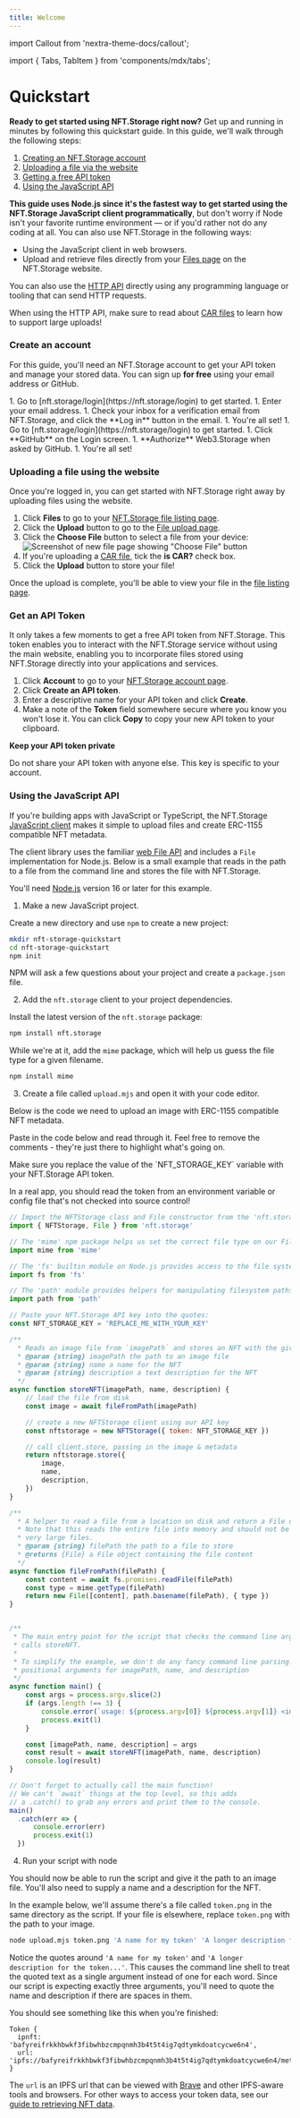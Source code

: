 ```yaml
---
title: Welcome
---
```


import Callout from 'nextra-theme-docs/callout';

import { Tabs, TabItem } from 'components/mdx/tabs';

# Quickstart

**Ready to get started using NFT.Storage right now?** Get up and running in minutes by following this quickstart guide. In this guide, we'll walk through the following steps:

1. [Creating an NFT.Storage account](#create-an-account)
1. [Uploading a file via the website](#uploading-a-file-using-the-website)
1. [Getting a free API token](#get-an-api-token)
1. [Using the JavaScript API](#using-the-javascript-api)

**This guide uses Node.js since it's the fastest way to get started using the NFT.Storage JavaScript client programmatically**, but don't worry if Node isn't your favorite runtime environment — or if you'd rather not do any coding at all. You can also use NFT.Storage in the following ways:
- Using the JavaScript client in web browsers.
- Upload and retrieve files directly from your [Files page](https://nft.storage/files/) on the NFT.Storage website.

You can also use the [HTTP API][reference-http-api] directly using any programming language or tooling that can send HTTP requests.

<Callout emoji="💡">

When using the HTTP API, make sure to read about [CAR files][concepts-car-files] to learn how to support large uploads!

</Callout>

### Create an account

For this guide, you'll need an NFT.Storage account to get your API token and manage your stored data. You can sign up **for free** using your email address or GitHub.

<Tabs>
<TabItem value="email" label="Sign up using Email">
1. Go to [nft.storage/login](https://nft.storage/login) to get started.
1. Enter your email address.
1. Check your inbox for a verification email from NFT.Storage, and click the **Log in** button in the email.
1. You're all set!
</TabItem>
<TabItem value="github" label="Sign up using Github">
1. Go to [nft.storage/login](https://nft.storage/login) to get started.
1. Click **GitHub** on the Login screen.
1. **Authorize** Web3.Storage when asked by GitHub.
1. You're all set!
</TabItem>
</Tabs>

### Uploading a file using the website

Once you're logged in, you can get started with NFT.Storage right away by uploading files using the website.

1. Click **Files** to go to your [NFT.Storage file listing page](https://nft.storage/files/). 
1. Click the **Upload** button to go to the [File upload page](https://nft.storage/new-file/).
1. Click the **Choose File** button to select a file from your device:
    ![Screenshot of new file page showing "Choose File" button](/images/new-file.png)
1. If you're uploading a [CAR file][concepts-car-files], tick the **is CAR?** check box.
1. Click the **Upload** button to store your file!

Once the upload is complete, you'll be able to view your file in the [file listing page](https://nft.storage/files/).

### Get an API Token

It only takes a few moments to get a free API token from NFT.Storage. This token enables you to interact with the NFT.Storage service without using the main website, enabling you to incorporate files stored using NFT.Storage directly into your applications and services.

1. Click **Account** to go to your [NFT.Storage account page](https://nft.storage/account).
1. Click **Create an API token**.
1. Enter a descriptive name for your API token and click **Create**.
1. Make a note of the **Token** field somewhere secure where you know you won't lose it. You can click **Copy** to copy your new API token to your clipboard.

<Callout type="warning" emoji="⚠️"> 

**Keep your API token private**

Do not share your API token with anyone else. This key is specific to your account.

</Callout>


### Using the JavaScript API

If you're building apps with JavaScript or TypeScript, the NFT.Storage [JavaScript client][js-client] makes it simple to upload files and create ERC-1155 compatible NFT metadata.

The client library uses the familiar [web File API][mdn-file] and includes a `File` implementation for Node.js. Below is a small example that reads in the path to a file from the command line and stores the file with NFT.Storage.

You'll need [Node.js](https://nodejs.org) version 16 or later for this example. 

1. Make a new JavaScript project.

Create a new directory and use `npm` to create a new project:

```bash
mkdir nft-storage-quickstart
cd nft-storage-quickstart
npm init
```

NPM will ask a few questions about your project and create a `package.json` file.

2. Add the `nft.storage` client to your project dependencies.

Install the latest version of the `nft.storage` package:

```bash
npm install nft.storage
```

While we're at it, add the `mime` package, which will help us guess the file type for a given filename.

```bash
npm install mime
```

3. Create a file called `upload.mjs` and open it with your code editor.

Below is the code we need to upload an image with ERC-1155 compatible NFT metadata.

Paste in the code below and read through it. Feel free to remove the comments - they're just there to highlight what's going on.

<Callout emoji="⚠️">
Make sure you replace the value of the `NFT_STORAGE_KEY` variable with your NFT.Storage API token. 

In a real app, you should read the token from an environment variable or config file that's not checked into source control!
</Callout>

```js
// Import the NFTStorage class and File constructor from the 'nft.storage' package
import { NFTStorage, File } from 'nft.storage'

// The 'mime' npm package helps us set the correct file type on our File objects
import mime from 'mime'

// The 'fs' builtin module on Node.js provides access to the file system
import fs from 'fs'

// The 'path' module provides helpers for manipulating filesystem paths
import path from 'path'

// Paste your NFT.Storage API key into the quotes:
const NFT_STORAGE_KEY = 'REPLACE_ME_WITH_YOUR_KEY'

/**
  * Reads an image file from `imagePath` and stores an NFT with the given name and description.
  * @param {string} imagePath the path to an image file
  * @param {string} name a name for the NFT
  * @param {string} description a text description for the NFT
  */
async function storeNFT(imagePath, name, description) {
    // load the file from disk
    const image = await fileFromPath(imagePath)

    // create a new NFTStorage client using our API key
    const nftstorage = new NFTStorage({ token: NFT_STORAGE_KEY })

    // call client.store, passing in the image & metadata
    return nftstorage.store({
        image,
        name,
        description,
    })
}

/**
  * A helper to read a file from a location on disk and return a File object.
  * Note that this reads the entire file into memory and should not be used for
  * very large files. 
  * @param {string} filePath the path to a file to store
  * @returns {File} a File object containing the file content
  */
async function fileFromPath(filePath) {
    const content = await fs.promises.readFile(filePath)
    const type = mime.getType(filePath)
    return new File([content], path.basename(filePath), { type })
}


/**
 * The main entry point for the script that checks the command line arguments and
 * calls storeNFT.
 * 
 * To simplify the example, we don't do any fancy command line parsing. Just three
 * positional arguments for imagePath, name, and description
 */
async function main() {
    const args = process.argv.slice(2)
    if (args.length !== 3) {
        console.error(`usage: ${process.argv[0]} ${process.argv[1]} <image-path> <name> <description>`)
        process.exit(1)
    }

    const [imagePath, name, description] = args
    const result = await storeNFT(imagePath, name, description)
    console.log(result)
}

// Don't forget to actually call the main function!
// We can't `await` things at the top level, so this adds
// a .catch() to grab any errors and print them to the console.
main()
  .catch(err => {
      console.error(err)
      process.exit(1)
  })
```

4. Run your script with node

You should now be able to run the script and give it the path to an image file. You'll also need to supply a name and a description for the NFT.

In the example below, we'll assume there's a file called `token.png` in the same directory as the script. If your file is elsewhere, replace `token.png` with the path to your image.

```bash
node upload.mjs token.png 'A name for my token' 'A longer description for the token...'
```

Notice the quotes around `'A name for my token'` and `'A longer description for the token...'`. This causes the command line shell to treat the quoted text as a single argument instead of one for each word. Since our script is expecting exactly three arguments, you'll need to quote the name and description if there are spaces in them.

You should see something like this when you're finished:

```
Token {
  ipnft: 'bafyreifrkkhbwkf3fibwhbzcmpqnmh3b4t5t4ig7qdtymkdoatcycwe6n4',
  url: 'ipfs://bafyreifrkkhbwkf3fibwhbzcmpqnmh3b4t5t4ig7qdtymkdoatcycwe6n4/metadata.json'
}
```

The `url` is an IPFS url that can be viewed with [Brave](https://brave.com) and other IPFS-aware tools and browsers. For other ways to access your token data, see our [guide to retrieving NFT data][howto-retrieve].

[reference-http-api]: https://nft.storage/api-docs/
[concepts-car-files]: ./concepts/car-files/
[howto-retrieve]: ./how-to/retrieve/
[js-client]: https://www.npmjs.com/package/nft.storage

[mdn-file]: https://developer.mozilla.org/en-US/docs/Web/API/File

